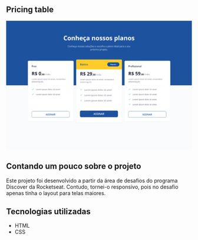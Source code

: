 ## Pricing table

![preview](./.github/preview.png)

## Contando um pouco sobre o projeto
Este projeto foi desenvolvido a partir da área de desafios do programa Discover da Rocketseat. Contudo, tornei-o responsivo, pois no desafio apenas tinha o layout para telas maiores.

## Tecnologias utilizadas 

- HTML
- CSS
